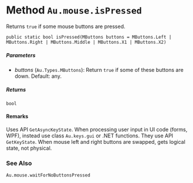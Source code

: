 # Method `Au.mouse.isPressed`

Returns `true` if some mouse buttons are pressed.

```
public static bool isPressed(MButtons buttons = MButtons.Left | MButtons.Right | MButtons.Middle | MButtons.X1 | MButtons.X2)
```

##### Parameters

- *buttons*  (`Au.Types.MButtons`):
    Return `true` if some of these buttons are down. Default: any.

##### Returns

`bool`

#### Remarks

Uses API `GetAsyncKeyState`. When processing user input in UI code (forms, WPF), instead use class `Au.keys.gui` or .NET functions. They use API `GetKeyState`. When mouse left and right buttons are swapped, gets logical state, not physical.

### See Also

`Au.mouse.waitForNoButtonsPressed`